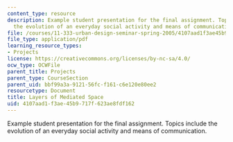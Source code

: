 ```yaml
---
content_type: resource
description: Example student presentation for the final assignment. Topics include
  the evolution of an everyday social activity and means of communication.
file: /courses/11-333-urban-design-seminar-spring-2005/4107aad1f3ae45b9717f623ae8fdf162_mediatedpublicsp.pdf
file_type: application/pdf
learning_resource_types:
- Projects
license: https://creativecommons.org/licenses/by-nc-sa/4.0/
ocw_type: OCWFile
parent_title: Projects
parent_type: CourseSection
parent_uid: bbf99a3a-9121-56fc-f161-c6e120e80ee2
resourcetype: Document
title: Layers of Mediated Space
uid: 4107aad1-f3ae-45b9-717f-623ae8fdf162
---
```

Example student presentation for the final assignment. Topics include the evolution of an everyday social activity and means of communication.